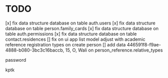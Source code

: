 # TODO

[x] fix data structure database on table auth.users
[x] fix data structure database on table person.family_cards
[x] fix data structure database on table auth.permissions
[x] fix data structure database on table contact.residences
[] fix on ui app list model adjust with academic reference registration types on create person
[] add data 446591f8-f9ae-4888-b080-3bc3c16baccb, 15, O, Wali on person_reference.relative_types

password

kptk